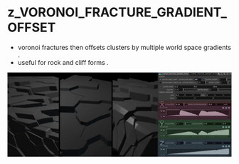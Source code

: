# z_VORONOI_FRACTURE_GRADIENT_OFFSET
- voronoi fractures then offsets clusters by multiple world space gradients . 
- useful for rock and cliff forms .

![z_VORONOI_FRACTURE_GRADIENT_OFFSET](https://raw.githubusercontent.com/CorvaeOboro/zenv/master/hip/z_VORONI_FRACTURE_GRADIENT_OFFSET/z_VORONI_FRACTURE_GRADIENT_OFFSET.jpg?raw=true "z_VORONOI_FRACTURE_GRADIENT_OFFSET")